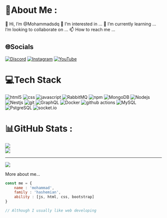 # 💫About Me :
👋 Hi, I’m @Mohammadsdq
👀 I’m interested in ...
🌱 I’m currently learning ...
I’m looking to collaborate on ...
📫 How to reach me ...


## 🌐Socials
[![Discord](https://img.shields.io/badge/Discord-%237289DA.svg?logo=discord&logoColor=white)](htttps://discord.gg/MaMaD#0000) [![Instagram](https://img.shields.io/badge/Instagram-%23E4405F.svg?logo=Instagram&logoColor=white)](https://instagram.com/call.me.mamad)  [![YouTube](https://img.shields.io/badge/YouTube-%23FF0000.svg?logo=YouTube&logoColor=white)](https://youtube.com/c/mamadsdq) 

# 💻Tech Stack
<p>
  <img alt="html5" src="https://img.shields.io/badge/html5-%23E34F26.svg?style=for-the-badge&logo=html5&logoColor=white" />
  <img alt="css" src="https://img.shields.io/badge/css3-%231572B6.svg?style=for-the-badge&logo=css3&logoColor=white" />
  <img alt="javascript" src="https://img.shields.io/badge/javascript-%23323330.svg?style=for-the-badge&logo=javascript&logoColor=%23F7DF1E" />
  <img alt="RabbitMQ" src="https://img.shields.io/static/v1?style=for-the-badge&message=RabbitMQ&color=FF6600&logo=RabbitMQ&logoColor=FFFFFF&label=" />
  <img alt="npm" src="https://img.shields.io/badge/-NPM-CB3837?style=flat-square&logo=npm&logoColor=white" />
  <img alt="MongoDB" src="https://img.shields.io/badge/-MongoDB-13aa52?style=flat-square&logo=mongodb&logoColor=white" />
  <img alt="Nodejs" src="https://img.shields.io/static/v1?style=for-the-badge&message=Node.js&color=339933&logo=Node.js&logoColor=FFFFFF&label=" />
  <img alt="Nestjs" src="https://img.shields.io/static/v1?style=for-the-badge&message=NestJS&color=E0234E&logo=NestJS&logoColor=FFFFFF&label=" />
  <img alt="git" src="https://img.shields.io/badge/-Git-F05032?style=flat-square&logo=git&logoColor=white" />
  <img alt="GraphQL" src="https://img.shields.io/badge/-GraphQL-E10098?style=flat-square&logo=graphql&logoColor=white" />
  <img alt="Docker" src="https://img.shields.io/badge/-Docker-46a2f1?style=flat-square&logo=docker&logoColor=white" />
  <img alt="github actions" src="https://img.shields.io/badge/-Github_Actions-2088FF?style=flat-square&logo=github-actions&logoColor=white" />
  <img alt="MySQL" src="https://img.shields.io/badge/-MySQL-F87822?style=flat-square&logo=mysql&logoColor=336791" />
  <img alt="PstgreSQL" src="https://img.shields.io/static/v1?style=for-the-badge&message=PostgreSQL&color=4169E1&logo=PostgreSQL&logoColor=FFFFFF&label=" />
  <img alt="socket.io" src="https://img.shields.io/badge/-Socket.io-ffffff?style=flat-square&logo=socket.io&logoColor=black" />
</p>

# 📊GitHub Stats :
![](https://github-readme-streak-stats.herokuapp.com/?user=Mohammadsdq&theme=radical&hide_border=true)<br/>
![](https://github-readme-stats.vercel.app/api/top-langs/?username=Mohammadsdq&theme=radical&hide_border=true&include_all_commits=false&count_private=false&layout=compact)

---
[![](https://visitcount.itsvg.in/api?id=Mohammadsdq&icon=0&color=8)](https://visitcount.itsvg.in)


More about me...

```js
const me = {
    name : 'mohammad',
    family : 'hashemian',
    ability : [js, html, css, bootstrap]
}

// Although I usually like web developing
```
